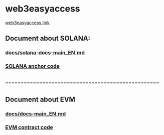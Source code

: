 # web3easyaccess

[web3easyaccess.link](https://www.web3easyaccess.link/)

## Document about SOLANA:

### [docs/solana-docs-main_EN.md](https://github.com/web3easyaccess/web3easyaccess/blob/main/docs/solana-docs-main_EN.md)

### [SOLANA anchor code](https://github.com/web3easyaccess/web3easyaccess/blob/main/solana-anchor/easyaccess)

## --------------------------------------------------

## Document about EVM

### [docs/docs-main_EN.md](https://github.com/web3easyaccess/web3easyaccess/blob/main/docs/docs-main_EN.md)

### [EVM contract code](https://github.com/web3easyaccess/web3easyaccess/blob/main/contract)

##
